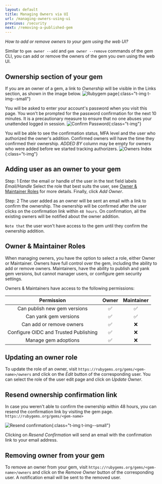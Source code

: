 ```yaml
---
layout: default
title: Managing Owners via UI
url: /managing-owners-using-ui
previous: /security
next: /removing-a-published-gem
---
```


<em class="t-gray">How to add or remove owners to your gem using the web UI?</em>

Similar to `gem owner --add` and `gem owner --remove` commands of the gem CLI,
you can add or remove the owners of the gem you own using the web UI.

Ownership section of your gem
-----------------------------

If you are an owner of a gem,
a link to *Ownership* will be visible in the Links section, as shown in the image below.
![Rubygem page](/images/managing-owners-using-ui/rubygem-page.png){:class="t-img t-img--small"}

You will be asked to enter your account's password when you visit this page. You won't be prompted for the password confirmation for the next 10 minutes. It is a precautionary measure to ensure that no one abuses your unattended logged in session.
![Confirm Password](/images/managing-owners-using-ui/confirm-password.png){:class="t-img"}

You will be able to see the confirmation status, MFA level and the user who authorized the owner's addition. Confirmed owners will have the time they confirmed their ownership. *ADDED BY* column may be empty for owners who were added before we started tracking authorizers.
![Owners Index](/images/managing-owners-using-ui/owners-index.png){:class="t-img"}

Adding user as an owner to your gem
--------------------------------
Step: 1
Enter the email or handle of the user in the text field labels *Email/Handle*
Select the role that best suits the user, see [Owner & Maintainer Roles](#owner--maintainer-roles) for more details.
Finally, click *Add Owner*.

Step: 2
The user added as an owner will be sent an email with a link to confirm the ownership.
The ownership will be confirmed after the user clicks on the confirmation link within `48 hours`.
On confirmation, all the existing owners will be notified about the owner addition.

`Note that` the user won't have access to the gem until they confirm the ownership addition.

Owner & Maintainer Roles
------------------------
When managing owners, you have the option to select a role, either Owner or Maintainer. Owners have full control over the gem, including the ability to add or remove owners. Maintainers, have the ability to publish and yank gem versions, but cannot manager users, or configure gem security settings.

Owners & Maintainers have access to the following permissions:

| Permission                             | Owner | Maintainer |
|:--------------------------------------:|:-----:|:----------:|
| Can publish new gem versions           |   ✅   |     ✅      |
| Can yank gem versions                  |   ✅   |     ✅      |
| Can add or remove owners               |   ✅   |     ❌      |
| Configure OIDC and Trusted Publishing  |   ✅   |     ❌      |
| Manage gem adoptions                   |   ✅   |     ❌      |


Updating an owner role
----------------------
To update the role of an owner, visit `https://rubygems.org/gems/<gem-name>/owners` and click on the *Edit* button of the
corresponding user. You can select the role of the user edit page and click on *Update Owner*.

Resend ownership confirmation link
----------------------------------
In case you weren't able to confirm the ownership within 48 hours,
you can resend the confirmation link by visiting the gem page.
`https://rubygems.org/gems/<gem-name>`

![Resend confirmation](/images/managing-owners-using-ui/rubygem-resend-confirmation.png){:class="t-img t-img--small"}

Clicking on *Resend Confirmation* will send an email with the confirmation link
to your email address.

Removing owner from your gem
----------------------------
To remove an owner from your gem, visit `https://rubygems.org/gems/<gem-name>/owners`
and click on the *Remove Owner* button of the corresponding user.
A notification email will be sent to the removed user.
